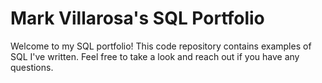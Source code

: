 # Mark Villarosa's SQL Portfolio 

Welcome to my SQL portfolio! This code repository contains examples of SQL I've written. Feel free to take a look and reach out if you have any questions.

